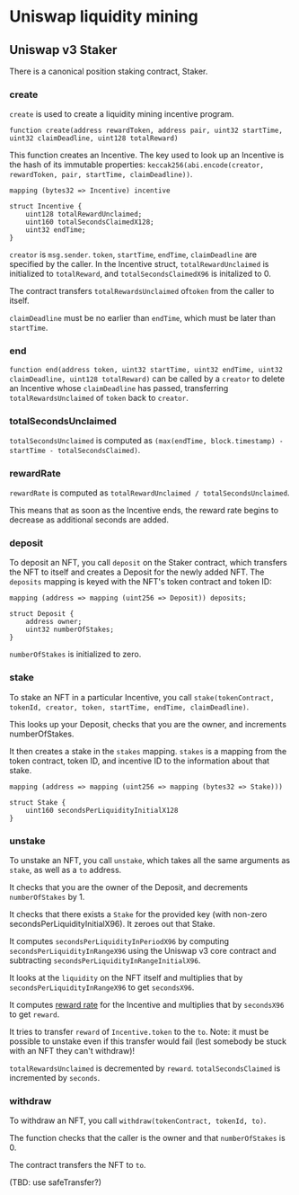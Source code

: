 # Uniswap liquidity mining

## Uniswap v3 Staker

There is a canonical position staking contract, Staker.

### create

`create` is used to create a liquidity mining incentive program.

`function create(address rewardToken, address pair, uint32 startTime, uint32 claimDeadline, uint128 totalReward)`

This function creates an Incentive. The key used to look up an Incentive is the hash of its immutable properties: `keccak256(abi.encode(creator, rewardToken, pair, startTime, claimDeadline))`.

```
mapping (bytes32 => Incentive) incentive

struct Incentive {
    uint128 totalRewardUnclaimed;
    uint160 totalSecondsClaimedX128;
    uint32 endTime;
}
```

`creator` is `msg.sender`. `token`, `startTime`, `endTime`, `claimDeadline` are specified by the caller. In the Incentive struct, `totalRewardUnclaimed` is initialized to `totalReward`, and `totalSecondsClaimedX96` is initalized to 0.

The contract transfers `totalRewardsUnclaimed` of`token` from the caller to itself.

`claimDeadline` must be no earlier than `endTime`, which must be later than `startTime`.

### end

`function end(address token, uint32 startTime, uint32 endTime, uint32 claimDeadline, uint128 totalReward)` can be called by a `creator` to delete an Incentive whose `claimDeadline` has passed, transferring `totalRewardsUnclaimed` of `token` back to `creator`.

### totalSecondsUnclaimed

`totalSecondsUnclaimed` is computed as `(max(endTime, block.timestamp) - startTime - totalSecondsClaimed)`.

### rewardRate

`rewardRate` is computed as `totalRewardUnclaimed / totalSecondsUnclaimed`.

This means that as soon as the Incentive ends, the reward rate begins to decrease as additional seconds are added.

### deposit

To deposit an NFT, you call `deposit` on the Staker contract, which transfers the NFT to itself and creates a Deposit for the newly added NFT. The `deposits` mapping is keyed with the NFT's token contract and token ID:

```
mapping (address => mapping (uint256 => Deposit)) deposits;

struct Deposit {
    address owner;
    uint32 numberOfStakes;
}
```

`numberOfStakes` is initialized to zero.

### stake

To stake an NFT in a particular Incentive, you call `stake(tokenContract, tokenId, creator, token, startTime, endTime, claimDeadline)`.

This looks up your Deposit, checks that you are the owner, and increments numberOfStakes.

It then creates a stake in the `stakes` mapping. `stakes` is a mapping from the token contract, token ID, and incentive ID to the information about that stake.

```
mapping (address => mapping (uint256 => mapping (bytes32 => Stake)))

struct Stake {
    uint160 secondsPerLiquidityInitialX128
}
```

### unstake

To unstake an NFT, you call `unstake`, which takes all the same arguments as `stake`, as well as a `to` address.

It checks that you are the owner of the Deposit, and decrements `numberOfStakes` by 1.

It checks that there exists a `Stake` for the provided key (with non-zero secondsPerLiquidityInitialX96). It zeroes out that Stake.

It computes `secondsPerLiquidityInPeriodX96` by computing `secondsPerLiquidityInRangeX96` using the Uniswap v3 core contract and subtracting `secondsPerLiquidityInRangeInitialX96`.

It looks at the `liquidity` on the NFT itself and multiplies that by `secondsPerLiquidityInRangeX96` to get `secondsX96`.

It computes [reward rate](#rewardRate) for the Incentive and multiplies that by `secondsX96` to get `reward`.

It tries to transfer `reward` of `Incentive.token` to the `to`. Note: it must be possible to unstake even if this transfer would fail (lest somebody be stuck with an NFT they can't withdraw)!

`totalRewardsUnclaimed` is decremented by `reward`. `totalSecondsClaimed` is incremented by `seconds`.

### withdraw

To withdraw an NFT, you call `withdraw(tokenContract, tokenId, to)`.

The function checks that the caller is the owner and that `numberOfStakes` is 0.

The contract transfers the NFT to `to`.

(TBD: use safeTransfer?)